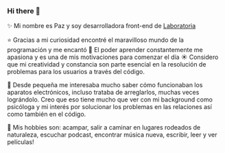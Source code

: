 ### Hi there 👋

:sparkles: Mi nombre es Paz y soy desarrolladora front-end de [Laboratoria](https://www.laboratoria.la/)

:star: Gracias a mi curiosidad encontré el maravilloso mundo de la programación y me encantó :dizzy:
El poder aprender constantemente me apasiona y es una de mis motivaciones para comenzar el día :sunny:
Considero que mi creatividad y constancia son parte esencial en la resolución de problemas para los usuarios a través del código.

:sunflower: Desde pequeña me interesaba mucho saber cómo funcionaban los aparatos electrónicos, incluso trataba de arreglarlos, muchas veces lográndolo. Creo que eso tiene mucho que ver con mi background como psicóloga y mi interés por solucionar los problemas en las relaciones así como también en el código.   

:herb: Mis hobbies son: acampar, salir a caminar en lugares rodeados de naturaleza, escuchar podcast, encontrar música nueva, escribir, leer y ver películas!

<!--
**pazvarela/pazvarela** is a ✨ _special_ ✨ repository because its `README.md` (this file) appears on your GitHub profile.

Here are some ideas to get you started:

- 🔭 I’m currently working on ...
- 🌱 I’m currently learning ...
- 👯 I’m looking to collaborate on ...
- 🤔 I’m looking for help with ...
- 💬 Ask me about ...
- 📫 How to reach me: ...
- 😄 Pronouns: ...
- ⚡ Fun fact: ...
-->
